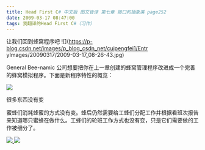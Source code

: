 ```yaml
---
title: Head First C# 中文版 图文皆译 第七章 接口和抽象类 page252
date: 2009-03-17 08:47:00
tags: 我翻译的Head First C#（习作）
---
```

让我们回到蜂窝程序吧 ![](https://p-blog.csdn.net/images/p_blog_csdn_net/cuipengfei1/Entr
yImages/20090317/2009-03-17_08-26-43.jpg)

General Bee-namic  公司想要把你在上一章创建的蜂窝管理程序改进成一个完善的蜂窝模拟程序。下面是新程序特性的概览：

![](https://p-blog.csdn.net/images/p_blog_csdn_net/cuipengfei1/EntryImages/20090317/2009-03-17_08-27-29.jpg)

很多东西没有变

蜜蜂们消耗蜂蜜的方式没有变。蜂后仍然需要给工蜂们分配工作并根据看班次报告来知道哪只蜜蜂在做什么。工蜂们的轮班工作方式也没有变，只是它们需要做的工作被细分了。



[ ![](https://profile.csdnimg.cn/5/2/5/3_cuipengfei1)
![](https://g.csdnimg.cn/static/user-reg-year/1x/11.png)
](https://blog.csdn.net/cuipengfei1)





